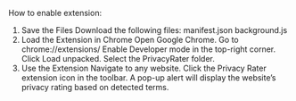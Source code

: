 How to enable extension:
1. Save the Files
Download the following files:
manifest.json
background.js
2. Load the Extension in Chrome
Open Google Chrome.
Go to chrome://extensions/
Enable Developer mode in the top-right corner.
Click Load unpacked.
Select the PrivacyRater folder.
3. Use the Extension
Navigate to any website.
Click the Privacy Rater extension icon in the toolbar.
A pop-up alert will display the website’s privacy rating based on detected terms.
